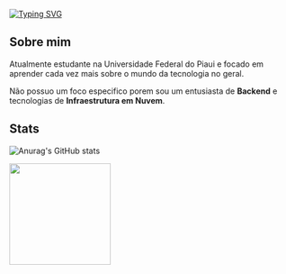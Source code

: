[![Typing SVG](https://readme-typing-svg.demolab.com/?size=40&center=true&vCenter=true&width=1000&color=e3ee15&lines=Olá,+me+chamo+Artur+Vincius.;Seja+Bem-Vindo!!+:%29)](https://git.io/typing-svg)
## Sobre mim
Atualmente estudante na Universidade Federal do Piaui e focado em aprender cada vez mais sobre o mundo da tecnologia no geral.

Não possuo um foco especifico porem sou um entusiasta de **Backend** e tecnologias de **Infraestrutura em Nuvem**.


## Stats
![Anurag's GitHub stats](https://github-readme-stats.vercel.app/api?username=anuraghazra&show_icons=true&theme=radical)


<a href="https://github.com/focarica">
<img height="180" align="center" src="https://github-readme-stats-ten-gamma-78.vercel.app/api/top-langs/?username=focarica&theme=highcontrast&hide_border=True&layout=compact&count_private=true&size_weight=0.5&count_weight=0.5"/>
</a>
